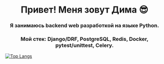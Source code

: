 <h1 align="center">Привет! Меня зовут Дима 😎 </h1>

<h3 align="center">Я занимаюсь backend web разработкой на языке Python.</h3>

<h3 align="center">Мой стек: Django/DRF, PostgreSQL, Redis, Docker, pytest/unittest, Celery.</h3>

[![Top Langs](https://github-readme-stats.vercel.app/api/top-langs/?username=anuraghazra)](https://github.com/anuraghazra/github-readme-stats)
